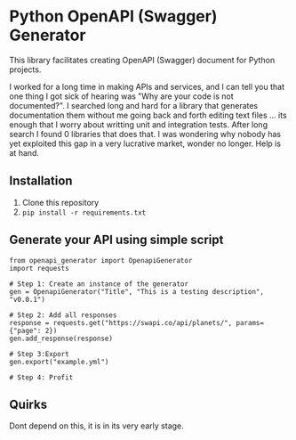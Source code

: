 # Python OpenAPI (Swagger) Generator
This library facilitates creating OpenAPI (Swagger) document for Python projects.

I worked for a long time in making APIs and services, and I can tell you that one thing I got sick of hearing was "Why are your code is not documented?".
I searched long and hard for a library that generates documentation them without me going back and forth editing text files ... its enough that I worry about writting unit and integration tests.
After long search I found 0 libraries that does that.
I was wondering why nobody has yet exploited this gap in a very lucrative market, wonder no longer. Help is at hand.

## Installation

1. Clone this repository
2. `pip install -r requirements.txt`

## Generate your API using simple script

```
from openapi_generator import OpenapiGenerator
import requests

# Step 1: Create an instance of the generator
gen = OpenapiGenerator("Title", "This is a testing description", "v0.0.1")

# Step 2: Add all responses
response = requests.get("https://swapi.co/api/planets/", params={"page": 2})
gen.add_response(response)

# Step 3:Export
gen.export("example.yml")

# Step 4: Profit
```

## Quirks

Dont depend on this, it is in its very early stage.
